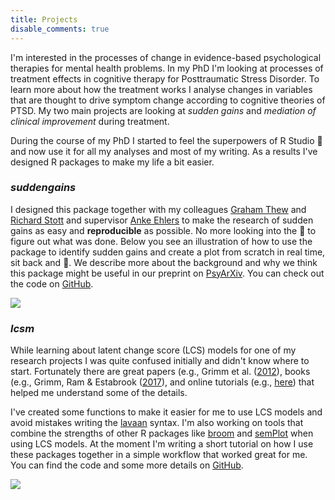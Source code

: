 ```yaml
---
title: Projects
disable_comments: true
---
```


I'm interested in the processes of change in evidence-based psychological therapies for mental health problems.
In my PhD I'm looking at processes of treatment effects in cognitive therapy for Posttraumatic Stress Disorder. 
To learn more about how the treatment works I analyse changes in variables that are thought to drive symptom change according to cognitive theories of PTSD.
My two main projects are looking at *sudden gains* and *mediation of clinical improvement* during treatment.

During the course of my PhD I started to feel the superpowers of R Studio :rocket: and now use it for all my analyses and most of my writing.
As a results I've designed R packages to make my life a bit easier. 

### *suddengains*

I designed this package together with my colleagues [Graham Thew](https://twitter.com/drgrahamthew) and [Richard Stott](https://twitter.com/DrRichardStott) and supervisor [Anke Ehlers](https://www.psy.ox.ac.uk/team/anke-ehlers) to make the research of sudden gains as easy and **reproducible** as possible.
No more looking into the :crystal_ball: to figure out what was done.
Below you see an illustration of how to use the package to identify sudden gains and create a plot from scratch in real time, sit back and :popcorn:. 
We describe more about the background and why we think this package might be useful in our preprint on [PsyArXiv](https://psyarxiv.com/2wa84/). 
You can check out the code on [GitHub](https://github.com/milanwiedemann/suddengains). 

<img src="/gifs/r-suddengains.gif"/>

### *lcsm*

While learning about latent change score (LCS) models for one of my research projects I was quite confused initially and didn't know where to start.
Fortunately there are great papers (e.g., Grimm et al. ([2012](https://doi.org/10.1080/10705511.2012.659627)), books (e.g., Grimm, Ram & Estabrook ([2017](https://www.guilford.com/books/Growth-Modeling/Grimm-Ram-Estabrook/9781462526062)), and online tutorials (e.g., [here](https://quantdev.ssri.psu.edu/tutorials/growth-modeling-chapter-17-multivariate-latent-change-score-models)) that helped me understand some of the details.

I've created some functions to make it easier for me to use LCS models and avoid mistakes writing the [lavaan](http://lavaan.ugent.be/) syntax.
I'm also working on tools that combine the strengths of other R packages like [broom](https://CRAN.R-project.org/package=broom) and [semPlot](https://CRAN.R-project.org/package=semPlot) when using LCS models.
At the moment I'm writing a short tutorial on how I use these packages together in a simple workflow that worked great for me.
You can find the code and some more details on [GitHub](https://github.com/milanwiedemann/lcsm).

<img src="/gifs/r-lcsm-uni.gif"/>
